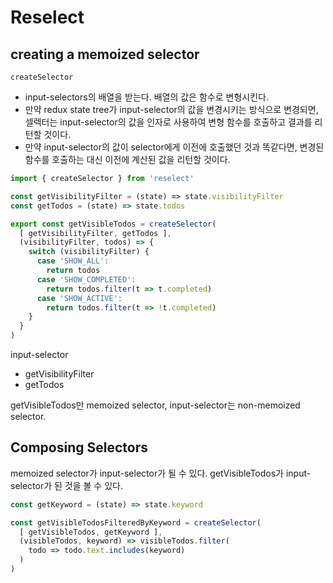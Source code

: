 # Reselect

## creating a memoized selector

`createSelector`
- input-selectors의 배열을 받는다. 배열의 값은 함수로 변형시킨다.
- 만약 redux state tree가 input-selector의 값을 변경시키는 방식으로 변경되면, 셀렉터는 input-selector의 값을 인자로 사용하여 변형 함수를 호출하고 결과를 리턴할 것이다.
- 만약 input-selector의 값이 selector에게 이전에 호출했던 것과 똑같다면, 변경된 함수를 호출하는 대신 이전에 계산된 값을 리턴할 것이다.

```javascript
import { createSelector } from 'reselect'

const getVisibilityFilter = (state) => state.visibilityFilter
const getTodos = (state) => state.todos

export const getVisibleTodos = createSelector(
  [ getVisibilityFilter, getTodos ],
  (visibilityFilter, todos) => {
    switch (visibilityFilter) {
      case 'SHOW_ALL':
        return todos
      case 'SHOW_COMPLETED':
        return todos.filter(t => t.completed)
      case 'SHOW_ACTIVE':
        return todos.filter(t => !t.completed)
    }
  }
)
```

input-selector
- getVisibilityFilter
- getTodos

getVisibleTodos만 memoized selector, input-selector는 non-memoized selector.

## Composing Selectors

memoized selector가 input-selector가 될 수 있다. getVisibleTodos가 input-selector가 된 것을 볼 수 있다.

```javascript
const getKeyword = (state) => state.keyword

const getVisibleTodosFilteredByKeyword = createSelector(
  [ getVisibleTodos, getKeyword ],
  (visibleTodos, keyword) => visibleTodos.filter(
    todo => todo.text.includes(keyword)
  )
)
```